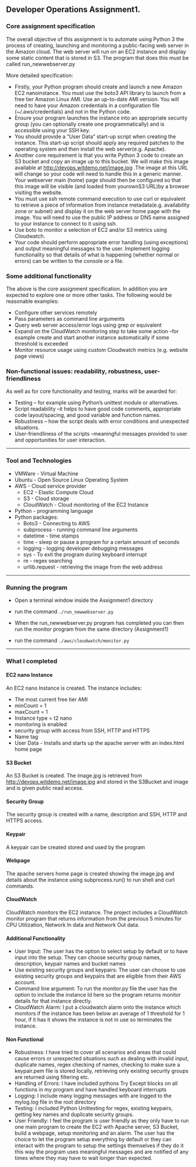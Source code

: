 
## Developer Operations Assignment1. 

### Core assignment specification

The overall objective of this assignment is to automate using Python 3 the process of creating, 
launching and monitoring a public-facing web server in the Amazon cloud. 
The web server will run on an EC2 instance and display some static content that is stored in S3. 
The program that does this must be called run_newwebserver.py


More detailed specification:
- Firstly, your Python program should create and launch a new Amazon EC2 nanoinstance. You must use the boto3 API library to launch from a free tier Amazon Linux AMI. Use an up-to-date AMI version. You will need to have your Amazon credentials in a configuration file (~/.aws/credentials) and not in the Python code. 
- Ensure your program launches the instance into an appropriate security group (you can optionally create one programmatically) and is accessible using your SSH key.
- You should provide a “User Data” start-up script when creating the instance. This start-up script should apply any required patches to the operating system and then install the web server(e.g. Apache).
- Another core requirement is that you write Python 3 code to create an S3 bucket and copy an image up to this bucket. We will make this image available at http://devops.witdemo.net/image.jpg .The image at this URL will change so your code will need to handle this in a generic manner. Your webserver main (home) page should then be configured so that this image will be visible (and loaded from yourownS3 URL)by a browser visiting the website. 
- You must use ssh remote command execution to use curl or equivalent to retrieve a piece of information from instance metadata(e.g. availability zone or subnet) and display it on the web server home page with the image. You will need to use the public IP address or DNS name assigned to your instance to connect to it using ssh. 
- Use boto to monitor a selection of EC2 and/or S3 metrics using Cloudwatch. 
- Your code should perform appropriate error handling (using exceptions) and output meaningful messages to the user. Implement logging functionality so that details of what is happening (whether normal or errors) can be written to the console or a file.

### Some additional functionality
The above is the core assignment specification. In addition you are expected to explore one or more other tasks. The following would be reasonable examples:
- Configure other services remotely
- Pass parameters as command line arguments 
- Query web server access/error logs using grep or equivalent
- Expand on the CloudWatch monitoring step to take some action –for example create and start another instance automatically if some threshold is exceeded
- Monitor resource usage using custom Cloudwatch metrics (e.g. website page views)

### Non-functional issues: readability, robustness, user-friendliness
As well as for core functionality and testing, marks will be awarded for:
- Testing – for example using Python’s unittest module or alternatives.
- Script readability –it helps to have good code comments, appropriate code layout/spacing, and good variable and function names.
- Robustness – how the script deals with error conditions and unexpected situations.
- User-friendliness of the scripts –meaningful messages provided to user and opportunities for user interaction.

__________

### Tool and Technologies 

- VMWare - Virtual Machine
- Ubuntu - Open Source Linux Operating System
- AWS - Cloud service provider 
  - EC2 - Elastic Compute Cloud
  - S3 - Cloud storage
  - CloudWatch - Cloud monitoring of the EC2 Instance
- Python - programming language
- Python packages:
  - Boto3 - Connecting to AWS
  - subprocess - running command line arguments
  - datetime - time stamps
  - time - sleep or pause a program for a certain amount of seconds
  - logging - logging developer debugging messages
  - sys - To exit the program during keyboard interrupt
  - re - regex searching
  - urllib.request - retrieving the image from the web address

_____________
### Running the program

- Open a terminal window inside the Assignment1 directory

- run the command `./run_newwebserver.py`

- When the run_newwebserver.py program has completed you can then run the monitor program from the same directory (Assignment1)

- run the command `./aws/cloudwatch/monitor.py`

_______________
### What I completed
#### EC2 nano Instance
An EC2 nano Instance is created. The instance includes:
- The most current free tier AMI
- minCount = 1
- maxCount = 1
- Instance type = t2 nano
- monitoring is enabled
- security group with access from SSH, HTTP and HTTPS
- Name tag
- User Data - Installs and starts up the apache server with an index.html home page

#### S3 Bucket
An S3 Bucket is created. The image.jpg is retrieved from http://devops.witdemo.net/image.jpg and stored in the S3Bucket and image and is given public read access.

#### Security Group
The security group is created with a name, description and SSH, HTTP and HTTPS access.

#### Keypair 
A keypair can be created stored and used by the program

#### Webpage
The apache servers home page is created showing the image.jpg and details about the instance using subprocess.run() to run shell and curl commands. 

#### CloudWatch
CloudWatch monitors the EC2 instance. The project includes a CloudWatch monitor program that returns information from the previous 5 minutes for CPU Utilization, Network In data and Network Out data.

#### Additional Functionality
- User Input: The user has the option to select setup by default or to have input into the setup. They can choose security group names, description, keypair names and bucket names
- Use existing security groups and keypairs: The user can choose to use existing security groups and keypairs that are eligible from their AWS account.
- Command line argument: To run the monitor.py file the user has the option to include the instance Id here so the program returns monitor details for that instance directly.
- CloudWatch Alarm: I put a cloudwatch alarm onto the instance which monitors if the instance has been below an average of 1 threshold for 1 hour, if it has it shows the instance is not in use so terminates the instance.

#### Non Functional
- Robustness: I have tried to cover all scenarios and areas that could cause errors or unexpected situations such as dealing with invalid input, duplicate names, regex checking of names, checking to make sure a keypair.pem file is stored locally, retrieving only existing security groups are returned using filtering etc.
- Handling of Errors: I have included pythons Try Except blocks on all functions in my program and have handled keyboard interrupts
- Logging: I include many logging messages with are logged to the mylog.log file in the root directory
- Testing: I included Python Unittesting for regex, existing keypairs, getting key names and duplicate security groups.
- User Friendly: I feel the program is user friendly as they only have to run one main program to create the EC2 with Apache server, S3 Bucket, build a webpage, setup monitoring and an alarm. The user has the choice to let the program setup everything by default or they can interact with the program to setup the settings themselves if they do it this way the program uses meaningful messages and are notified of any times where they may have to wait longer than expected.
